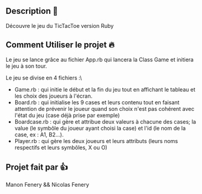 ## Description 📝

Découvre le jeu du TicTacToe version Ruby

## Comment Utiliser le projet :fire:

Le jeu se lance grâce au fichier App.rb qui lancera la Class Game et initiera le jeu à son tour.

Le jeu se divise en 4 fichiers :\\

- Game.rb : qui initie le début et la fin du jeu tout en affichant le tableau et les choix des joueurs à l'écran.
- Board.rb : qui initialise les 9 cases et leurs contenu tout en faisant attention de prévenir le joueur quand son choix n'est pas cohérent avec l'état du jeu (case déjà prise par exemple)
- Boardcase.rb : qui gère et attribue deux valeurs à chacune des cases; la value (le symbôle du joueur ayant choisi la case) et l'id (le nom de la case, ex : A1, B2...).
- Player.rb : qui gère les deux joueurs et leurs attributs (leurs noms respectifs et leurs symbôles, X ou O)

## Projet fait par 👍
Manon Fenery && Nicolas Fenery
